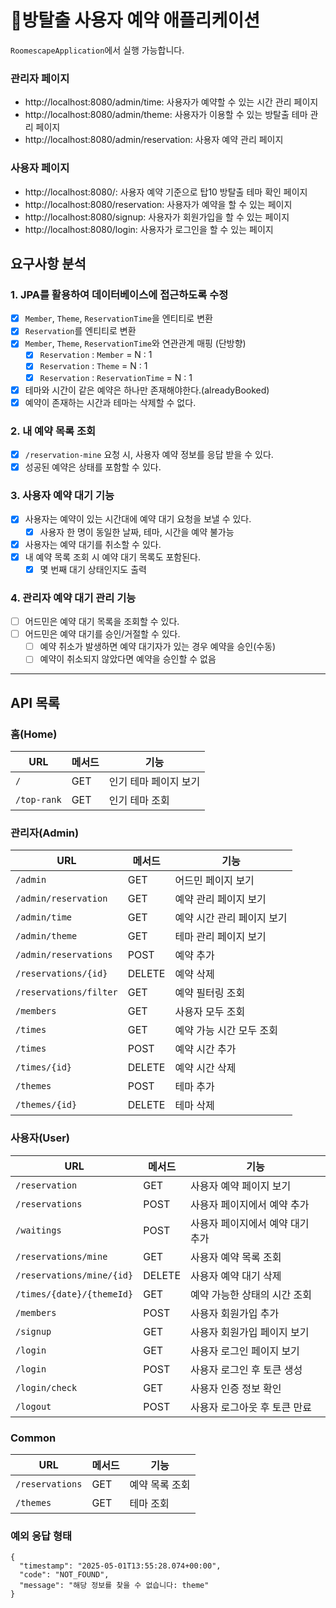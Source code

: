 # 🚪방탈출 사용자 예약 애플리케이션

`RoomescapeApplication`에서 실행 가능합니다.

### 관리자 페이지

* http://localhost:8080/admin/time: 사용자가 예약할 수 있는 시간 관리 페이지
* http://localhost:8080/admin/theme: 사용자가 이용할 수 있는 방탈출 테마 관리 페이지
* http://localhost:8080/admin/reservation: 사용자 예약 관리 페이지

### 사용자 페이지

* http://localhost:8080/: 사용자 예약 기준으로 탑10 방탈출 테마 확인 페이지
* http://localhost:8080/reservation: 사용자가 예약을 할 수 있는 페이지
* http://localhost:8080/signup: 사용자가 회원가입을 할 수 있는 페이지
* http://localhost:8080/login: 사용자가 로그인을 할 수 있는 페이지

## 요구사항 분석

### 1. JPA를 활용하여 데이터베이스에 접근하도록 수정

- [x] `Member`, `Theme`, `ReservationTime`을 엔티티로 변환
- [x] `Reservation`를 엔티티로 변환
- [x] `Member`, `Theme`, `ReservationTime`와 연관관계 매핑 (단방향)
    - [x] `Reservation` : `Member` = N : 1
    - [x] `Reservation` : `Theme` = N : 1
    - [x] `Reservation` : `ReservationTime` = N : 1
- [x] 테마와 시간이 같은 예약은 하나만 존재해야한다.(alreadyBooked)
- [x] 예약이 존재하는 시간과 테마는 삭제할 수 없다.

### 2. 내 예약 목록 조회

- [x] `/reservation-mine` 요청 시, 사용자 예약 정보를 응답 받을 수 있다.
- [x] 성공된 예약은 상태를 포함할 수 있다.

### 3. 사용자 예약 대기 기능

- [x] 사용자는 예약이 있는 시간대에 예약 대기 요청을 보낼 수 있다.
    - [x] 사용자 한 명이 동일한 날짜, 테마, 시간을 예약 불가능
- [x] 사용자는 예약 대기를 취소할 수 있다.
- [x] 내 예약 목록 조회 시 예약 대기 목록도 포함된다.
    - [x] 몇 번째 대기 상태인지도 출력

### 4. 관리자 예약 대기 관리 기능

- [ ] 어드민은 예약 대기 목록을 조회할 수 있다.
- [ ] 어드민은 예약 대기를 승인/거절할 수 있다.
    - [ ] 예약 취소가 발생하면 예약 대기자가 있는 경우 예약을 승인(수동)
    - [ ] 예약이 취소되지 않았다면 예약을 승인할 수 없음

---

## API 목록

### 홈(Home)

| URL         | 메서드 | 기능           |
|-------------|-----|--------------|
| `/`         | GET | 인기 테마 페이지 보기 |
| `/top-rank` | GET | 인기 테마 조회     |

### 관리자(Admin)

| URL                    | 메서드    | 기능              |
|------------------------|--------|-----------------|
| `/admin`               | GET    | 어드민 페이지 보기      |
| `/admin/reservation`   | GET    | 예약 관리 페이지 보기    |
| `/admin/time`          | GET    | 예약 시간 관리 페이지 보기 |
| `/admin/theme`         | GET    | 테마 관리 페이지 보기    |
| `/admin/reservations`  | POST   | 예약 추가           |
| `/reservations/{id}`   | DELETE | 예약 삭제           |
| `/reservations/filter` | GET    | 예약 필터링 조회       |
| `/members`             | GET    | 사용자 모두 조회       |
| `/times`               | GET    | 예약 가능 시간 모두 조회  |
| `/times`               | POST   | 예약 시간 추가        |
| `/times/{id}`          | DELETE | 예약 시간 삭제        |
| `/themes`              | POST   | 테마 추가           |
| `/themes/{id}`         | DELETE | 테마 삭제           |

### 사용자(User)

| URL                       | 메서드    | 기능                 |
|---------------------------|--------|--------------------|
| `/reservation`            | GET    | 사용자 예약 페이지 보기      |
| `/reservations`           | POST   | 사용자 페이지에서 예약 추가    |
| `/waitings`               | POST   | 사용자 페이지에서 예약 대기 추가 |
| `/reservations/mine`      | GET    | 사용자 예약 목록 조회       |
| `/reservations/mine/{id}` | DELETE | 사용자 예약 대기 삭제       |
| `/times/{date}/{themeId}` | GET    | 예약 가능한 상태의 시간 조회   |
| `/members`                | POST   | 사용자 회원가입 추가        |
| `/signup`                 | GET    | 사용자 회원가입 페이지 보기    |
| `/login`                  | GET    | 사용자 로그인 페이지 보기     |
| `/login`                  | POST   | 사용자 로그인 후 토큰 생성    |
| `/login/check`            | GET    | 사용자 인증 정보 확인       |
| `/logout`                 | POST   | 사용자 로그아웃 후 토큰 만료   |

### Common

| URL             | 메서드 | 기능       |
|-----------------|-----|----------|
| `/reservations` | GET | 예약 목록 조회 |
| `/themes`       | GET | 테마 조회    |

### 예외 응답 형태

```
{
  "timestamp": "2025-05-01T13:55:28.074+00:00",
  "code": "NOT_FOUND",
  "message": "해당 정보를 찾을 수 없습니다: theme"
}
```
